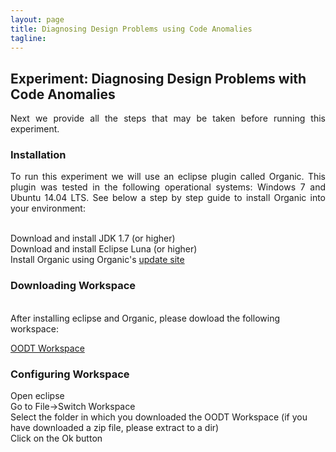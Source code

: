 ```yaml
---
layout: page
title: Diagnosing Design Problems using Code Anomalies
tagline:
---
```


## Experiment: Diagnosing Design Problems with Code Anomalies

<p align="justify">
Next we provide all the steps that may be taken before running this experiment.
</p>

### Installation

<p align="justify">
To run this experiment we will use an eclipse plugin called Organic. This plugin was tested in the following operational systems: Windows 7 and Ubuntu 14.04 LTS.
See below a step by step guide to install Organic into your environment:
</p>
 <br/>
Download and install JDK 1.7 (or higher) <br/>
Download and install Eclipse Luna (or higher) <br/>
Install Organic using Organic's <a href="http://wnoizumi.github.io/organic">update site</a> <br/>


### Downloading Workspace
 <br/>
After installing eclipse and Organic, please dowload the following workspace:  <br/>

<a href="https://github.com/wnoizumi/experiment">OODT Workspace</a>

### Configuring Workspace


Open eclipse <br/>
Go to File->Switch Workspace <br/>
Select the folder in which you downloaded the OODT Workspace (if you have downloaded a zip file, please extract to a dir) <br/>
Click on the Ok button <br/>


